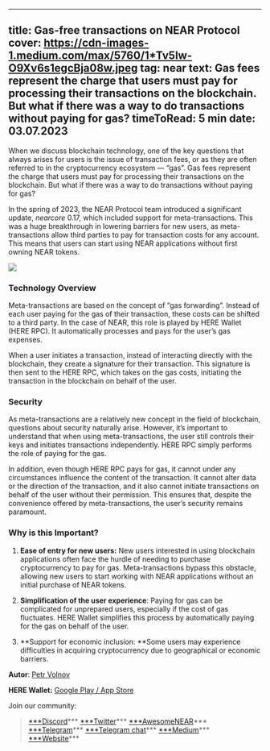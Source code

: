 -----
title: Gas-free transactions on NEAR Protocol
cover: https://cdn-images-1.medium.com/max/5760/1*Tv5Iw-O9Xv6s1egcBja08w.jpeg
tag: near
text: Gas fees represent the charge that users must pay for processing their transactions on the blockchain. But what if there was a way to do transactions without paying for gas?
timeToRead: 5 min
date: 03.07.2023
-----


When we discuss blockchain technology, one of the key questions that always arises for users is the issue of transaction fees, or as they are often referred to in the cryptocurrency ecosystem — “gas”. Gas fees represent the charge that users must pay for processing their transactions on the blockchain. But what if there was a way to do transactions without paying for gas?

In the spring of 2023, the NEAR Protocol team introduced a significant update, *nearcore* 0.17, which included support for meta-transactions. This was a huge breakthrough in lowering barriers for new users, as meta-transactions allow third parties to pay for transaction costs for any account. This means that users can start using NEAR applications without first owning NEAR tokens.

![](https://cdn-images-1.medium.com/max/5760/1*Tv5Iw-O9Xv6s1egcBja08w.jpeg)

### Technology Overview

Meta-transactions are based on the concept of “gas forwarding”. Instead of each user paying for the gas of their transaction, these costs can be shifted to a third party. In the case of NEAR, this role is played by HERE Wallet (HERE RPC). It automatically processes and pays for the user’s gas expenses.

When a user initiates a transaction, instead of interacting directly with the blockchain, they create a signature for their transaction. This signature is then sent to the HERE RPC, which takes on the gas costs, initiating the transaction in the blockchain on behalf of the user.

### Security

As meta-transactions are a relatively new concept in the field of blockchain, questions about security naturally arise. However, it’s important to understand that when using meta-transactions, the user still controls their keys and initiates transactions independently. HERE RPC simply performs the role of paying for the gas.

In addition, even though HERE RPC pays for gas, it cannot under any circumstances influence the content of the transaction. It cannot alter data or the direction of the transaction, and it also cannot initiate transactions on behalf of the user without their permission. This ensures that, despite the convenience offered by meta-transactions, the user’s security remains paramount.

### Why is this Important?

1. **Ease of entry for new users:** New users interested in using blockchain applications often face the hurdle of needing to purchase cryptocurrency to pay for gas. Meta-transactions bypass this obstacle, allowing new users to start working with NEAR applications without an initial purchase of NEAR tokens.

1. **Simplification of the user experience**: Paying for gas can be complicated for unprepared users, especially if the cost of gas fluctuates. HERE Wallet simplifies this process by automatically paying for the gas on behalf of the user.

1. **Support for economic inclusion: **Some users may experience difficulties in acquiring cryptocurrency due to geographical or economic barriers.

**Autor**: [Petr Volnov](https://twitter.com/p_volnov)

**HERE Wallet:** [Google Play / App Store](http://download.herewallet.app/medium)

Join our community:
> [***Discord](https://discord.gg/AfB5cvtFXH)***
> [***Twitter](https://twitter.com/here_wallet)***
> [***AwesomeNEAR](https://awesomenear.com/here-wallet)***
> [***Telegram](https://t.me/herewallet)***
> [***Telegram chat](https://t.me/herewalletchat)***
> [***Medium](https://medium.com/@nearhere)***
> [***Website](https://herewallet.app/)***
